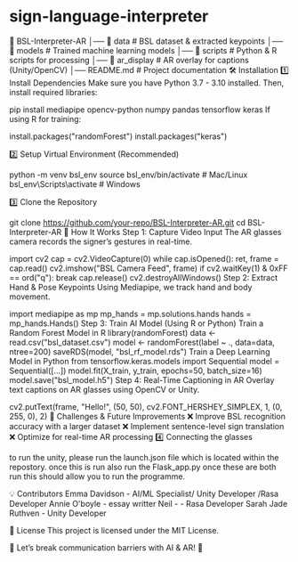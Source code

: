 # sign-language-interpreter

📁 BSL-Interpreter-AR
│── 📂 data            # BSL dataset & extracted keypoints
│── 📂 models          # Trained machine learning models
│── 📂 scripts         # Python & R scripts for processing
│── 📂 ar_display      # AR overlay for captions (Unity/OpenCV)
│── README.md         # Project documentation
🛠️ Installation
1️⃣ Install Dependencies
Make sure you have Python 3.7 - 3.10 installed. Then, install required libraries:

pip install mediapipe opencv-python numpy pandas tensorflow keras
If using R for training:

install.packages("randomForest")
install.packages("keras")

2️⃣ Setup Virtual Environment (Recommended)

python -m venv bsl_env
source bsl_env/bin/activate  # Mac/Linux
bsl_env\Scripts\activate     # Windows

3️⃣ Clone the Repository

git clone https://github.com/your-repo/BSL-Interpreter-AR.git
cd BSL-Interpreter-AR
🎥 How It Works
Step 1: Capture Video Input
The AR glasses camera records the signer’s gestures in real-time.

import cv2
cap = cv2.VideoCapture(0)
while cap.isOpened():
    ret, frame = cap.read()
    cv2.imshow("BSL Camera Feed", frame)
    if cv2.waitKey(1) & 0xFF == ord("q"): break
cap.release()
cv2.destroyAllWindows()
Step 2: Extract Hand & Pose Keypoints
Using Mediapipe, we track hand and body movement.

import mediapipe as mp
mp_hands = mp.solutions.hands
hands = mp_hands.Hands()
Step 3: Train AI Model (Using R or Python)
Train a Random Forest Model in R
library(randomForest)
data <- read.csv("bsl_dataset.csv")
model <- randomForest(label ~ ., data=data, ntree=200)
saveRDS(model, "bsl_rf_model.rds")
Train a Deep Learning Model in Python
from tensorflow.keras.models import Sequential
model = Sequential([...])
model.fit(X_train, y_train, epochs=50, batch_size=16)
model.save("bsl_model.h5")
Step 4: Real-Time Captioning in AR
Overlay text captions on AR glasses using OpenCV or Unity.

cv2.putText(frame, "Hello!", (50, 50), cv2.FONT_HERSHEY_SIMPLEX, 1, (0, 255, 0), 2)
📌 Challenges & Future Improvements
❌ Improve BSL recognition accuracy with a larger dataset ❌ Implement sentence-level sign translation ❌ Optimize for real-time AR processing
 4️⃣ Connecting the glasses

to run the unity, please run the launch.json file which is located within the repostory.
once this is run also run the Flask_app.py once these are both run this should allow you to 
run the programme.

💡 Contributors
Emma Davidson - AI/ML Specialist/ Unity Developer /Rasa Developer 
Annie O'boyle  - essay writter
Neil - - Rasa Developer
Sarah Jade Ruthven  - Unity Developer


📜 License
This project is licensed under the MIT License.

🌟 Let’s break communication barriers with AI & AR! 🚀
